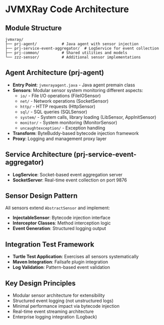 # JVMXRay Code Architecture

## Module Structure
```
jvmxray/
├── prj-agent/           # Java agent with sensor injection
├── prj-service-event-aggregator/  # LogService for event collection
├── prj-common/          # Shared utilities and models
└── zzz-sensor/          # Additional sensor implementations
```

## Agent Architecture (prj-agent)
- **Entry Point**: `jvmxrayagent.java` - Java agent premain class
- **Sensors**: Modular sensor system monitoring different aspects:
  - `io/` - File I/O operations (FileIOSensor)
  - `net/` - Network operations (SocketSensor)  
  - `http/` - HTTP requests (HttpSensor)
  - `sql/` - SQL queries (SQLSensor)
  - `system/` - System calls, library loading (LibSensor, AppInitSensor)
  - `monitor/` - System monitoring (MonitorSensor)
  - `uncaughtexception/` - Exception handling
- **Transform**: ByteBuddy-based bytecode injection framework
- **Proxy**: Logging and management proxy layer

## Service Architecture (prj-service-event-aggregator)
- **LogService**: Socket-based event aggregation server
- **SocketServer**: Real-time event collection on port 9876

## Sensor Design Pattern
All sensors extend `AbstractSensor` and implement:
- **InjectableSensor**: Bytecode injection interface
- **Interceptor Classes**: Method interception logic
- **Event Generation**: Structured logging output

## Integration Test Framework
- **Turtle Test Application**: Exercises all sensors systematically
- **Maven Integration**: Failsafe plugin integration
- **Log Validation**: Pattern-based event validation

## Key Design Principles
- Modular sensor architecture for extensibility
- Structured event logging (not unstructured logs)
- Minimal performance impact via bytecode injection
- Real-time event streaming architecture
- Enterprise logging integration (Logback)